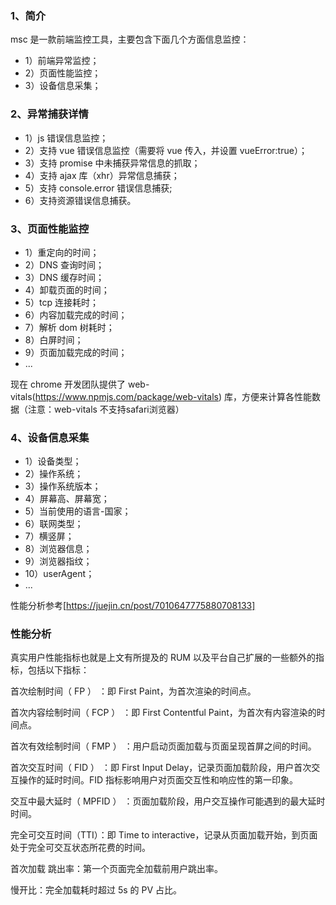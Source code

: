 ### 1、简介

msc 是一款前端监控工具，主要包含下面几个方面信息监控：

- 1）前端异常监控；
- 2）页面性能监控；
- 3）设备信息采集；

### 2、异常捕获详情

- 1）js 错误信息监控；
- 2）支持 vue 错误信息监控（需要将 vue 传入，并设置 vueError:true）；
- 3）支持 promise 中未捕获异常信息的抓取；
- 4）支持 ajax 库（xhr）异常信息捕获；
- 5）支持 console.error 错误信息捕获;
- 6）支持资源错误信息捕获。

### 3、页面性能监控

- 1）重定向的时间；
- 2）DNS 查询时间；
- 3）DNS 缓存时间；
- 4）卸载页面的时间；
- 5）tcp 连接耗时；
- 6）内容加载完成的时间；
- 7）解析 dom 树耗时；
- 8）白屏时间；
- 9）页面加载完成的时间；
- ...


现在 chrome 开发团队提供了 web-vitals(https://www.npmjs.com/package/web-vitals) 库，方便来计算各性能数据（注意：web-vitals 不支持safari浏览器）


### 4、设备信息采集

- 1）设备类型；
- 2）操作系统；
- 3）操作系统版本；
- 4）屏幕高、屏幕宽；
- 5）当前使用的语言-国家；
- 6）联网类型；
- 7）横竖屏；
- 8）浏览器信息；
- 9）浏览器指纹；
- 10）userAgent；
- ...

性能分析参考[https://juejin.cn/post/7010647775880708133]

### 性能分析

真实用户性能指标也就是上文有所提及的 RUM 以及平台自己扩展的一些额外的指标，包括以下指标：

首次绘制时间（ FP ） ：即 First Paint，为首次渲染的时间点。

首次内容绘制时间（ FCP ） ：即 First Contentful Paint，为首次有内容渲染的时间点。

首次有效绘制时间（ FMP ） ：用户启动页面加载与页面呈现首屏之间的时间。

首次交互时间（ FID ） ：即 First Input Delay，记录页面加载阶段，用户首次交互操作的延时时间。FID 指标影响用户对页面交互性和响应性的第一印象。

交互中最大延时（ MPFID ） ：页面加载阶段，用户交互操作可能遇到的最大延时时间。

完全可交互时间（TTI）：即 Time to interactive，记录从页面加载开始，到页面处于完全可交互状态所花费的时间。

首次加载 跳出率：第一个页面完全加载前用户跳出率。

慢开比：完全加载耗时超过 5s 的 PV 占比。
